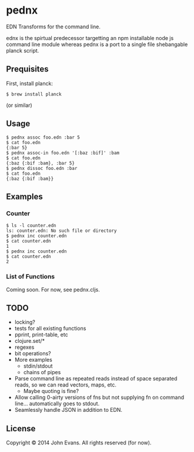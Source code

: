 # pednx

EDN Transforms for the command line.

ednx is the spirtual predecessor targetting an npm installable node js command
line module whereas pednx is a port to a single file shebangable planck script.

## Prequisites

First, install planck:

```
$ brew install planck
```

(or similar)

## Usage

```
$ pednx assoc foo.edn :bar 5
$ cat foo.edn
{:bar 5}
$ pednx assoc-in foo.edn '[:baz :bif]' :bam
$ cat foo.edn
{:baz {:bif :bam}, :bar 5}
$ pednx dissoc foo.edn :bar
$ cat foo.edn
{:baz {:bif :bam}}
```

## Examples

### Counter

```
$ ls -l counter.edn
ls: counter.edn: No such file or directory
$ pednx inc counter.edn
$ cat counter.edn
1
$ pednx inc counter.edn
$ cat counter.edn
2
```

### List of Functions

Coming soon.  For now, see pednx.cljs.

## TODO

- locking?
- tests for all existing functions
- pprint, print-table, etc
- clojure.set/*
- regexes
- bit operations?
- More examples
  - stdin/stdout
  - chains of pipes
- Parse command line as repeated reads instead of space separated reads, so we
  can read vectors, maps, etc.
  - Maybe quoting is fine?
- Allow calling 0-airty versions of fns but not supplying fn on command
  line... automatically goes to stdout.
- Seamlessly handle JSON in addition to EDN.

## License

Copyright © 2014 John Evans.  All rights reserved (for now).
